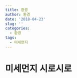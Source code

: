 ```yaml
---
title: 환경
author: 환경
date: '2018-04-23'
slug: ''
categories:
  - 환경
tags:
  - 미세먼지
---
```

# 미세먼지 시로시로